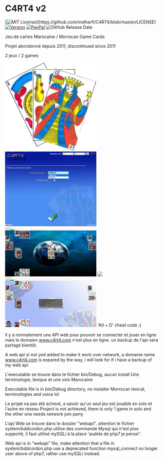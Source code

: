 # C4RT4 v2

[![MIT License](https://img.shields.io/apm/l/atomic-design-ui.svg?)](https://github.com/melharfi/C4RT4/blob/master/LICENSE)
[![Version](https://badge.fury.io/gh/tterb%2FHyde.svg)](https://github.com/melharfi/C4RT4)
[![PayPal](https://img.shields.io/badge/paypal-donate-yellow.svg)](https://www.paypal.com/cgi-bin/webscr?cmd=_s-xclick&hosted_button_id=VN92ND2CDMX92)
![GitHub Release Date](https://img.shields.io/github/release-date/melharfi/C4RT4?color=Green)

Jeu de cartes Marocaine / Morrocan Game Cards

Projet abondonné depuis 2011, discontinued since 2011

2 jeux / 2 games

<img src="C4RT4/Resources/img/logo.gif" width = "300">
<img src="C4RT4/Resources/screen1.png" width = "300">
<img src="C4RT4/Resources/screen2.png" width = "300">
<img src="C4RT4/Resources/screen3.png" width = "300">
<img src="C4RT4/Resources/screen4.png" width = "300"> 'Alt + D'  cheat code ;)

Il y à normalement une API web pour pouvoir se connecter et jouer en ligne mais le domaien www.c4rt4.com n'est plus en ligne.
un backup de l'api sera partagé bientôt.

A web api si not yed added to make it work over network, a domaine name www.c4rt4.com is expared by the way, i will look for if i have a backup of my web api


L'executable se trouve dans le fichier bin/Debug, aucun install
Une terminologie, lexique et une voix Marocaine

Executable file is in bin/Debug directory, no installer
Morrocan lexical, terminologies and voice lol

Le projet na pas été achevé, a savoir qu'un seul jeu est jouable en solo et l'autre en réseau
Project is not achieved, there is only 1 game in solo and the other one needs network join party

L'api Web se trouve dans le dossier "webapi", attention le fichier system/bddcordon.php utilise des commande Mysql qui n'est plus supporté, il faut utilisé mySQLi à la place 'audela de php7 je pense".

Web api is in "webapi" file, make attention that a file in system/bddcordon.php use a deprecated function mysql_connect no longer user above of php7, rather use mySQLi instead.

